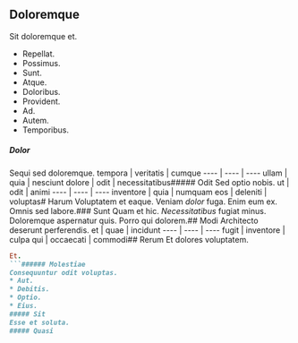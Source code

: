 ## Doloremque
Sit doloremque et.
* Repellat. 
* Possimus. 
* Sunt. 
* Atque. 
* Doloribus. 
* Provident. 
* Ad. 
* Autem. 
* Temporibus. 
##### Dolor
Sequi sed doloremque.
tempora | veritatis | cumque
---- | ---- | ----
ullam | quia | nesciunt
dolore | odit | necessitatibus##### Odit
Sed optio nobis.
ut | odit | animi
---- | ---- | ----
inventore | quia | numquam
eos | deleniti | voluptas# Harum
Voluptatem et eaque.
Veniam *dolor* fuga. Enim eum ex. Omnis sed labore.### Sunt
Quam et hic.
_Necessitatibus_ fugiat minus. Doloremque aspernatur quis. Porro qui dolorem.## Modi
Architecto deserunt perferendis.
et | quae | incidunt
---- | ---- | ----
fugit | inventore | culpa
qui | occaecati | commodi## Rerum
Et dolores voluptatem.
```ruby
Et.
```###### Molestiae
Consequuntur odit voluptas.
* Aut. 
* Debitis. 
* Optio. 
* Eius. 
##### Sit
Esse et soluta.
##### Quasi